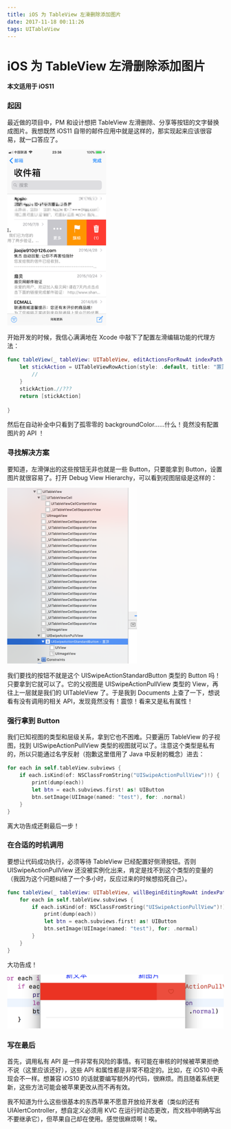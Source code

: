 ```yaml
---
title: iOS 为 TableView 左滑删除添加图片
date: 2017-11-18 00:11:26
tags: UITableView
---
```


# iOS 为 TableView 左滑删除添加图片

**本文适用于 iOS11**

### 起因

最近做的项目中，PM 和设计想把 TableView 左滑删除、分享等按钮的文字替换成图片。我想既然 iOS11 自带的邮件应用中就是这样的，那实现起来应该很容易，就一口答应了。

<img src="/img/左滑删除图片/leftswipe.PNG" style="zoom:40%"/>

开始开发的时候，我信心满满地在 Xcode 中敲下了配置左滑编辑功能的代理方法：

```swift
func tableView(_ tableView: UITableView, editActionsForRowAt indexPath: IndexPath) -> [UITableViewRowAction]? {
    let stickAction = UITableViewRowAction(style: .default, title: "置顶") { (_, _) in
        //
    }
    stickAction.//???
    return [stickAction]
        
}
```

然后在自动补全中只看到了孤零零的 backgroundColor……什么！竟然没有配置图片的 API ！

### 寻找解决方案

要知道，左滑弹出的这些按钮无非也就是一些 Button，只要能拿到 Button，设置图片就很容易了。打开 Debug View Hierarchy，可以看到视图层级是这样的：

<img src="/img/左滑删除图片/hierarchy.png" style="zoom:40%"/>

我们要找的按钮不就是这个 UISwipeActionStandardButton 类型的 Button 吗！只要拿到它就可以了。它的父视图是 UISwipeActionPullView 类型的 View，再往上一层就是我们的 UITableView 了。于是我到 Documents 上查了一下，想说看有没有调用的相关 API，发现竟然没有！震惊！看来又是私有属性！

### 强行拿到 Button

我们已知视图的类型和层级关系，拿到它也不困难。只要遍历 TableView 的子视图，找到 UISwipeActionPullView 类型的视图就可以了。注意这个类型是私有的，所以只能通过名字反射（抱歉这里借用了 Java 中反射的概念）进去：

```swift
for each in self.tableView.subviews {
    if each.isKind(of: NSClassFromString("UISwipeActionPullView")!) {
        print(dump(each))
        let btn = each.subviews.first! as! UIButton
        btn.setImage(UIImage(named: "test"), for: .normal)
    }
}
```

离大功告成还剩最后一步！

### 在合适的时机调用

要想让代码成功执行，必须等待 TableView 已经配置好侧滑按钮。否则 UISwipeActionPullView 还没被实例化出来，肯定是找不到这个类型的变量的（我因为这个问题纠结了一个多小时，反应过来的时候想掐死自己）。

```swift
func tableView(_ tableView: UITableView, willBeginEditingRowAt indexPath: IndexPath) {
    for each in self.tableView.subviews {
        if each.isKind(of: NSClassFromString("UISwipeActionPullView")!) {
            print(dump(each))
            let btn = each.subviews.first! as! UIButton
            btn.setImage(UIImage(named: "test"), for: .normal)
        }
    }
}
```

大功告成！

![finish](/img/左滑删除图片/finish.png)

### 写在最后

首先，调用私有 API 是一件非常有风险的事情。有可能在审核的时候被苹果拒绝不说（这里应该还好），这些 API 和属性都是非常不稳定的。比如，在 iOS10 中表现会不一样。想兼容 iOS10 的话就要编写额外的代码，很麻烦。而且随着系统更新，这些方法可能会被苹果更改从而不再有效。

我不知道为什么这些很基本的东西苹果不愿意开放给开发者（类似的还有 UIAlertController，想自定义必须用 KVC 在运行时动态更改，而文档中明确写出不要继承它），但苹果自己却在使用。感觉很麻烦啊！唉。

